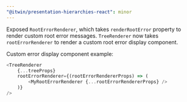 ```yaml
---
"@itwin/presentation-hierarchies-react": minor
---
```


Exposed `RootErrorRenderer`, which takes `renderRootError` property to render custom root error messages.
`TreeRenderer` now takes `rootErrorRenderer` to render a custom root error display component.

Custom error display component example:

```ts
<TreeRenderer
    {...treeProps}
    rootErrorRenderer={(rootErrorRendererProps) => (
        <MyRootErrorRenderer {...rootErrorRendererProps} />
    )}
/>
```
